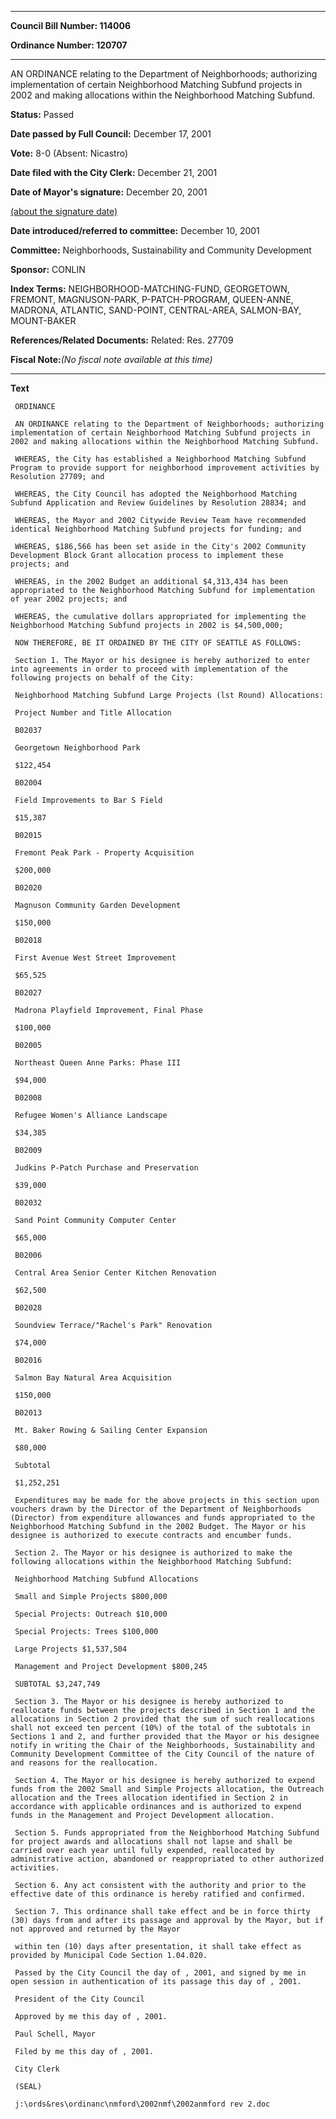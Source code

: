 

********

**Council Bill Number: 114006**
   
**Ordinance Number: 120707**
********

 AN ORDINANCE relating to the Department of Neighborhoods; authorizing implementation of certain Neighborhood Matching Subfund projects in 2002 and making allocations within the Neighborhood Matching Subfund.

**Status:** Passed
   
**Date passed by Full Council:** December 17, 2001
   
**Vote:** 8-0 (Absent: Nicastro)
   
**Date filed with the City Clerk:** December 21, 2001
   
**Date of Mayor's signature:** December 20, 2001
   
[(about the signature date)](/~public/approvaldate.htm)
   
   
   
**Date introduced/referred to committee:** December 10, 2001
   
**Committee:** Neighborhoods, Sustainability and Community Development
   
**Sponsor:** CONLIN
   
   
**Index Terms:** NEIGHBORHOOD-MATCHING-FUND, GEORGETOWN, FREMONT, MAGNUSON-PARK, P-PATCH-PROGRAM, QUEEN-ANNE, MADRONA, ATLANTIC, SAND-POINT, CENTRAL-AREA, SALMON-BAY, MOUNT-BAKER

**References/Related Documents:** Related: Res. 27709

**Fiscal Note:**_(No fiscal note available at this time)_

********

**Text**
   
```
 ORDINANCE

 AN ORDINANCE relating to the Department of Neighborhoods; authorizing implementation of certain Neighborhood Matching Subfund projects in 2002 and making allocations within the Neighborhood Matching Subfund.

 WHEREAS, the City has established a Neighborhood Matching Subfund Program to provide support for neighborhood improvement activities by Resolution 27709; and

 WHEREAS, the City Council has adopted the Neighborhood Matching Subfund Application and Review Guidelines by Resolution 28834; and

 WHEREAS, the Mayor and 2002 Citywide Review Team have recommended identical Neighborhood Matching Subfund projects for funding; and

 WHEREAS, $186,566 has been set aside in the City's 2002 Community Development Block Grant allocation process to implement these projects; and

 WHEREAS, in the 2002 Budget an additional $4,313,434 has been appropriated to the Neighborhood Matching Subfund for implementation of year 2002 projects; and

 WHEREAS, the cumulative dollars appropriated for implementing the Neighborhood Matching Subfund projects in 2002 is $4,500,000;

 NOW THEREFORE, BE IT ORDAINED BY THE CITY OF SEATTLE AS FOLLOWS:

 Section 1. The Mayor or his designee is hereby authorized to enter into agreements in order to proceed with implementation of the following projects on behalf of the City:

 Neighborhood Matching Subfund Large Projects (lst Round) Allocations:

 Project Number and Title Allocation

 B02037

 Georgetown Neighborhood Park

 $122,454

 B02004

 Field Improvements to Bar S Field

 $15,387

 B02015

 Fremont Peak Park - Property Acquisition

 $200,000

 B02020

 Magnuson Community Garden Development

 $150,000

 B02018

 First Avenue West Street Improvement

 $65,525

 B02027

 Madrona Playfield Improvement, Final Phase

 $100,000

 B02005

 Northeast Queen Anne Parks: Phase III

 $94,000

 B02008

 Refugee Women's Alliance Landscape

 $34,385

 B02009

 Judkins P-Patch Purchase and Preservation

 $39,000

 B02032

 Sand Point Community Computer Center

 $65,000

 B02006

 Central Area Senior Center Kitchen Renovation

 $62,500

 B02028

 Soundview Terrace/"Rachel's Park" Renovation

 $74,000

 B02016

 Salmon Bay Natural Area Acquisition

 $150,000

 B02013

 Mt. Baker Rowing & Sailing Center Expansion

 $80,000

 Subtotal

 $1,252,251

 Expenditures may be made for the above projects in this section upon vouchers drawn by the Director of the Department of Neighborhoods (Director) from expenditure allowances and funds appropriated to the Neighborhood Matching Subfund in the 2002 Budget. The Mayor or his designee is authorized to execute contracts and encumber funds.

 Section 2. The Mayor or his designee is authorized to make the following allocations within the Neighborhood Matching Subfund:

 Neighborhood Matching Subfund Allocations

 Small and Simple Projects $800,000

 Special Projects: Outreach $10,000

 Special Projects: Trees $100,000

 Large Projects $1,537,504

 Management and Project Development $800,245

 SUBTOTAL $3,247,749

 Section 3. The Mayor or his designee is hereby authorized to reallocate funds between the projects described in Section 1 and the allocations in Section 2 provided that the sum of such reallocations shall not exceed ten percent (10%) of the total of the subtotals in Sections 1 and 2, and further provided that the Mayor or his designee notify in writing the Chair of the Neighborhoods, Sustainability and Community Development Committee of the City Council of the nature of and reasons for the reallocation.

 Section 4. The Mayor or his designee is hereby authorized to expend funds from the 2002 Small and Simple Projects allocation, the Outreach allocation and the Trees allocation identified in Section 2 in accordance with applicable ordinances and is authorized to expend funds in the Management and Project Development allocation.

 Section 5. Funds appropriated from the Neighborhood Matching Subfund for project awards and allocations shall not lapse and shall be carried over each year until fully expended, reallocated by administrative action, abandoned or reappropriated to other authorized activities.

 Section 6. Any act consistent with the authority and prior to the effective date of this ordinance is hereby ratified and confirmed.

 Section 7. This ordinance shall take effect and be in force thirty (30) days from and after its passage and approval by the Mayor, but if not approved and returned by the Mayor

 within ten (10) days after presentation, it shall take effect as provided by Municipal Code Section 1.04.020.

 Passed by the City Council the day of , 2001, and signed by me in open session in authentication of its passage this day of , 2001.

 President of the City Council

 Approved by me this day of , 2001.

 Paul Schell, Mayor

 Filed by me this day of , 2001.

 City Clerk

 (SEAL)

 j:\ords&res\ordinanc\nmford\2002nmf\2002anmford rev 2.doc

```

